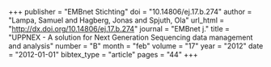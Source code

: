 +++
publisher = "EMBnet Stichting"
doi = "10.14806/ej.17.b.274"
author = "Lampa, Samuel and Hagberg, Jonas and Spjuth, Ola"
url_html = "http://dx.doi.org/10.14806/ej.17.b.274"
journal = "EMBnet j."
title = "UPPNEX - A solution for Next Generation Sequencing data management and analysis"
number = "B"
month = "feb"
volume = "17"
year = "2012"
date = "2012-01-01"
bibtex_type = "article"
pages = "44"
+++

